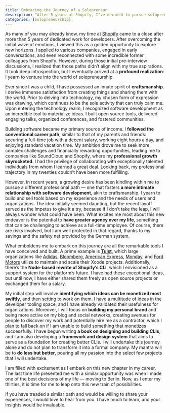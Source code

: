 ```yaml
---
title: Embracing the Journey of a Solopreneur
description: “After 5 years at Shopify, I’ve decided to pursue solopreneurship. Drawing on my craftsmanship and software development skills, I’ll build and sell tools based on user needs. Excited for the intimate relationship with development and greater agency over my life. Open to insights from others on this journey.”
categories: [Solopreneurship]
---
```


As many of you may already know, my time at [Shopify](https://shopidy.com) came to a close after more than 5 years of dedicated work for developers. After overcoming the initial wave of emotions, I viewed this as a golden opportunity to explore new horizons. I applied to various companies, engaged in early conversations, and even reconnected with some incredible former colleagues from Shopify. However, during those initial pre-interview discussions, I realized that those paths didn’t align with my true aspirations. It took deep introspection, but I eventually arrived at a **profound realization**: I yearn to venture into the world of solopreneurship.

Ever since I was a child, I have possessed an innate spirit of **craftsmanship**. I derive immense satisfaction from creating things and sharing them with the world. Prior to delving into technology, my chosen form of expression was drawing, which continues to be the sole activity that can truly calm me. Upon entering the technology realm, I recognized software development as an incredible tool to materialize ideas. I built open source tools, delivered engaging talks, organized conferences, and fostered communities.

Building software became my primary source of income. I **followed the conventional career path**, similar to that of my parents and friends: securing a full-time job with a decent salary, working eight hours a day, and enjoying standard vacation time. My ambition drove me to seek more complex challenges and financially rewarding opportunities, leading me to companies like SoundCloud and Shopify, where my **professional growth skyrocketed**. I had the privilege of collaborating with exceptionally talented individuals from whom I learned a great deal. Looking back, my professional trajectory in my twenties couldn’t have been more fulfilling.

However, in recent years, a growing desire has been kindling within me to pursue a different professional path — one that fosters **a more intimate relationship with software development**, akin to craftsmanship. I yearn to build and sell tools based on my experience and the needs of users and organizations. The idea initially seemed daunting, but the recent layoff served as the impetus to give it a try, because if I don’t take the leap, I will always wonder what could have been. What excites me most about this new endeavor is the potential to **have greater agency over my life**, something that can be challenging to achieve as a full-time employee. Of course, there are risks involved, but I am well protected in that regard, thanks to my savings and the safety net provided by the German system.

What emboldens me to embark on this journey are all the remarkable tools I have conceived and built. A prime example is [**Tuist**](https://tuist.io), which large organizations like [Adidas](https://adidas.com), [Bloomberg](https://bloomberg.com), [American Express](https://americanexpress.com), [Monday](https://momday.com), and [Ford Motors](https://ford.de) utilize to maintain and scale their Xcode projects. Additionally, there’s the **Node-based rewrite of Shopify’s CLI**, which I envisioned as a support system for the platform’s future. I have had these exceptional ideas, but until now, I have either shared them freely as open source projects or exchanged them for a salary.

My initial step will involve **identifying which ideas can be monetized most swiftly**, and then setting to work on them. I have a multitude of ideas in the developer tooling space, and I have already validated their usefulness for organizations. Moreover, I will focus on **building my personal brand** and being more active on my blog and social networks, creating avenues for people to discover my work and potentially hire me as a contractor, which I plan to fall back on if I am unable to build something that monetizes successfully. I have begun writing **a book on designing and building CLIs**, and I am also developing a **framework and design system** that aims to serve as a foundation for creating better CLIs. I will undertake this journey alone and do not plan to transform it into a formal company. My mantra will be to **do less but better**, pouring all my passion into the select few projects that I will undertake.

I am filled with excitement as I embark on this new chapter in my career. The last time life presented me with a similar opportunity was when I made one of the best decisions of my life — moving to Berlin. Now, as I enter my thirties, it is time for me to leap onto this new train of possibilities.

If you have treaded a similar path and would be willing to share your experiences, I would love to hear from you. I have much to learn, and your insights would be invaluable.
